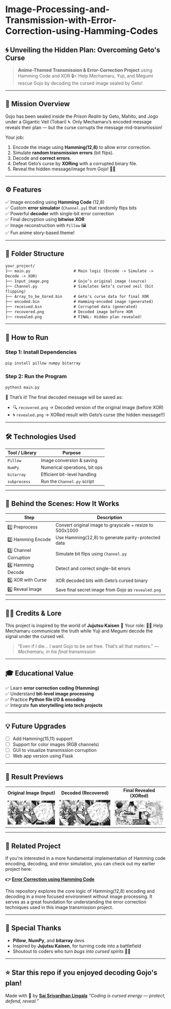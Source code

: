 # Image-Processing-and-Transmission-with-Error-Correction-using-Hamming-Codes


## 🌀 Unveiling the Hidden Plan: Overcoming Geto's Curse

> **Anime-Themed Transmission & Error-Correction Project** using Hamming Code and XOR 🔒⚡
> Help Mechamaru, Yuji, and Megumi rescue Gojo by decoding the cursed image sealed by Geto!

---

## 🧿 Mission Overview

Gojo has been sealed inside the *Prison Realm* by Geto, Mahito, and Jogo under a Gigantic Veil (Tobari) 🌀.
Only Mechamaru’s encoded message reveals their plan — but the curse corrupts the message mid-transmission!

Your job:

1. Encode the image using **Hamming(12,8)** to allow error correction. <br>
2. Simulate **random transmission errors** (bit flips).<br>
3. Decode and **correct errors**.<br>
4. Defeat Geto’s curse by **XORing** with a corrupted binary file.<br>
5. Reveal the hidden message/image from Gojo! 😤🧊<br>

---

## ⚙️ Features

✅ Image encoding using **Hamming Code** (12,8)<br>
✅ Custom **error simulator** (`Channel.py`) that randomly flips bits<br>
✅ Powerful **decoder** with single-bit error correction<br>
✅ Final decryption using **bitwise XOR**<br>
✅ Image reconstruction with `Pillow` 🖼️<br>
✅ Fun anime story-based theme!<br>

---

## 📂 Folder Structure

```
your_project/
├── main.py                   # Main logic (Encode -> Simulate -> Decode -> XOR)
├── Input_image.png           # Gojo’s original image (source)
├── Channel.py                # Simulates Geto’s cursed veil (bit flipping)
├── Array_to_be_Xored.bin     # Geto's curse data for final XOR
├── encoded.bin               # Hamming-encoded image (generated)
├── received.bin              # Corrupted data (generated)
├── recovered.png             # Decoded image before XOR
├── revealed.png              # FINAL: Hidden plan revealed!
```

---

## 🚀 How to Run

### Step 1: Install Dependencies

```bash
pip install pillow numpy bitarray
```

### Step 2: Run the Program

```bash
python3 main.py
```

🎉 That’s it! The final decoded message will be saved as:

* 🔍 `recovered.png` → Decoded version of the original image (before XOR)<br>
* 🌀 `revealed.png` → XORed result with Geto’s curse (the hidden message!!)

---

## 🛠️ Technologies Used

| Tool / Library | Purpose                       |
| -------------- | ----------------------------- |
| `Pillow`       | Image conversion & saving     |
| `NumPy`        | Numerical operations, bit ops |
| `bitarray`     | Efficient bit-level handling  |
| `subprocess`   | Run the `Channel.py` script   |

---

## 🔐 Behind the Scenes: How It Works

| Step                   | Description                                              |
| ---------------------- | -------------------------------------------------------- |
| 1️⃣ Preprocess         | Convert original image to grayscale + resize to 500x1000 |
| 2️⃣ Hamming Encode     | Use Hamming(12,8) to generate parity-protected data      |
| 3️⃣ Channel Corruption | Simulate bit flips using `Channel.py`                    |
| 4️⃣ Hamming Decode     | Detect and correct single-bit errors                     |
| 5️⃣ XOR with Curse     | XOR decoded bits with Geto’s cursed binary               |
| 6️⃣ Reveal Image       | Save final secret image from Gojo as `revealed.png`      |

---

## 🧙‍♂️ Credits & Lore

This project is inspired by the world of **Jujutsu Kaisen** 🌌
Your role: 🧑‍💻 Help Mechamaru communicate the truth while Yuji and Megumi decode the signal under the cursed veil.

> “Even if I die... I want Gojo to be set free. That’s all that matters.”
> — *Mechamaru, in his final transmission*

---

## 🎓 Educational Value

✅ Learn **error correction coding (Hamming)**<br>
✅ Understand **bit-level image processing**<br>
✅ Practice **Python file I/O & encoding**<br>
✅ Integrate **fun storytelling into tech projects**<br>

---

## 💡 Future Upgrades

* [ ] Add Hamming(15,11) support<br>
* [ ] Support for color images (RGB channels)<br>
* [ ] GUI to visualize transmission corruption<br>
* [ ] Web app version using Flask<br>

---

## 📸 Result Previews

<table>
<tr>
<td align="center"><strong>Original Image (Input)</strong></td>
<td align="center"><strong>Decoded (Recovered)</strong></td>
<td align="center"><strong>Final Revealed (XORed)</strong></td>
</tr>
<tr>
<td><img src="Input_image.png" width="200"/></td>
<td><img src="recovered.png" width="200"/></td>
<td><img src="revealed.png" width="200"/></td>
</tr>
</table>

---
## 🔗 Related Project

If you're interested in a more fundamental implementation of Hamming code encoding, decoding, and error simulation, you can check out my earlier project here:

**👉 [Error Correction using Hamming Code](https://github.com/SAI-SRIVARDHAN-REDDY-LINGALA/Error-correction-using-Hamming-code-)**

This repository explores the core logic of Hamming(12,8) encoding and decoding in a more focused environment without image processing. It serves as a great foundation for understanding the error correction techniques used in this image transmission project.


----



## 🙌 Special Thanks

* **Pillow**, **NumPy**, and **bitarray** devs<br>
* Inspired by **Jujutsu Kaisen**, for turning code into a battlefield<br>
* Shoutout to coders who turn *bugs into cursed spirits* 🐛💀<br>

---

## ⭐️ Star this repo if you enjoyed decoding Gojo's plan!

Made with 💙 by **[Sai Srivardhan Lingala](mailto:saisrivardhanlingala@gmail.com)**
*“Coding is cursed energy — protect, defend, reveal.”*


